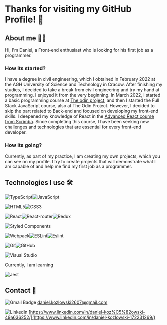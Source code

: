 # Thanks for visiting my GitHub Profile! 👋

## About me 🙋‍♂️ 

Hi, I'm Daniel, a Front-end enthusiast who is looking for his first job as a programmer.

### How its started? 

I have a degree in civil engineering, which I obtained in February 2022 at the AGH University of Science and Technology in Cracow. After finishing my studies, I decided to take a break from civil engineering and try my hand at programming. I enjoyed it from the very beginning. In March 2022, I started a basic programming course at [The odin project](https://www.theodinproject.com/), and then I started the Full Stack JavaScript course, also at The Odin Project. However, I decided to skip the part related to Back-end and focused on developing my front-end skills. I deepened my knowledge of React in the [Advanced React course from Scrimba](https://scrimba.com/learn/react). Since completing this course, I have been seeking new challenges and technologies that are essential for every front-end developer.

### How its going?

Currently, as part of my practice, I am creating my own projects, which you can see on my profile. I try to create projects that will demonstrate what I am capable of and help me find my first job as a programmer.
 
## Technologies I use 🛠️

![TypeScript](https://img.shields.io/badge/typescript-%23323330.svg?style=for-the-badge&logo=typescript&logoColor=#0000CC)![JavaScript](https://img.shields.io/badge/javascript-%23323330.svg?style=for-the-badge&logo=javascript&logoColor=%23F7DF1E)

![HTML5](https://img.shields.io/badge/html5-%23E34F26.svg?style=for-the-badge&logo=html5&logoColor=white)![CSS3](https://img.shields.io/badge/css3-%231572B6.svg?style=for-the-badge&logo=css3&logoColor=white)

![React](https://img.shields.io/badge/react-%2320232a.svg?style=for-the-badge&logo=react&logoColor=%2361DAFB)![React-router](https://img.shields.io/badge/react--router-black?style=for-the-badge&logo=react-router&logoColor=white)![Redux](https://img.shields.io/badge/redux-%23593d88.svg?style=for-the-badge&logo=redux&logoColor=white)

![Styled Components](https://img.shields.io/badge/styled--components-DB7093?style=for-the-badge&logo=styled-components&logoColor=white)

![Webpack](https://img.shields.io/badge/webpack-%238DD6F9.svg?style=for-the-badge&logo=webpack&logoColor=black)![ESLint](https://img.shields.io/badge/ESLint-4B3263?style=for-the-badge&logo=eslint&logoColor=white)![Eslint](https://img.shields.io/badge/-Prettier-black?style=for-the-badge&logo=Prettier&logoColor=white)

![Git](https://img.shields.io/badge/git-%23F05033.svg?style=for-the-badge&logo=git&logoColor=white)![GitHub](https://img.shields.io/badge/github-%23121011.svg?style=for-the-badge&logo=github&logoColor=white)

![Visual Studio](https://img.shields.io/badge/Visual%20Studio-5C2D91.svg?style=for-the-badge&logo=visual-studio&logoColor=white)

Currently, I am learning 

![Jest](https://img.shields.io/badge/-jest-%23C21325?style=for-the-badge&logo=jest&logoColor=white)

## Contact 💬

![Gmail Badge](https://img.shields.io/badge/-Gmail-c14438?style=for-the-badge&logo=Gmail&logoColor=white)    daniel.kozlowski2607@gmail.com

![LinkedIn](https://img.shields.io/badge/-LinkedIn-blue?style=for-the-badge&logo=Linkedin&logoColor=white)   [https://www.linkedin.com/in/daniel-koz%C5%82owski-49a636252/](https://www.linkedin.com/in/daniel-kozlowski-172231269/)
